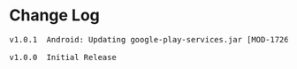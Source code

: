 # Change Log
<pre>
v1.0.1  Android: Updating google-play-services.jar [MOD-1726]

v1.0.0  Initial Release
